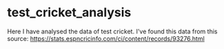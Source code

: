 # test_cricket_analysis
Here I have analysed the data of test cricket. I've found this data from this source:  https://stats.espncricinfo.com/ci/content/records/93276.html
